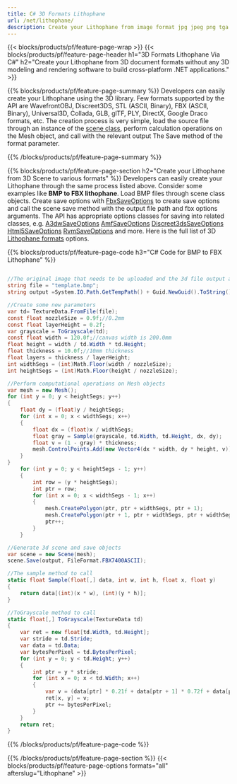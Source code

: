 ```yaml
---
title: C# 3D Formats Lithophane
url: /net/lithophane/
description: Create your Lithophane from image format jpg jpeg png tga bmp gif tiff via .NET library using a few lines of C# code.
---
```


{{< blocks/products/pf/feature-page-wrap >}}
{{< blocks/products/pf/feature-page-header h1="3D Formats Lithophane Via C#" h2="Create your Lithophane from 3D document formats without any 3D modeling and rendering software to build cross-platform .NET applications." >}}

{{% blocks/products/pf/feature-page-summary %}}
Developers can easily create your Lithophane using the 3D library. Few formats supported by the API are WavefrontOBJ, Discreet3DS, STL (ASCII, Binary), FBX (ASCII, Binary), Universal3D, Collada, GLB, glTF, PLY, DirectX, Google Draco formats, etc. The creation process is very simple, load the source file through an instance of the [scene class](https://apireference.aspose.com/3d/net/aspose.threed/scene), perform calculation operations on the Mesh object, and call with the relevant output The Save method of the format parameter.

{{% /blocks/products/pf/feature-page-summary  %}}

{{% blocks/products/pf/feature-page-section  h2="Create your Lithophane from 3D Scene to various formats" %}}
Developers can easily create your Lithophane through the same process listed above. Consider some examples like **BMP to FBX lithophane**. Load BMP files through scene class objects. Create save options with [FbxSaveOptions](https://apireference.aspose.com/3d/net/aspose.threed.formats/fbxSaveOptions) to create save options and call the scene save method with the output file path and fbx options arguments. The API has appropriate options classes for saving into related classes, e.g. [A3dwSaveOptions](https://apireference.aspose.com/3d/net/aspose.threed.formats/a3dwsaveoptions) [AmfSaveOptions](https://apireference.aspose.com/3d/net/aspose.threed.formats/amfsaveoptions) [Discreet3dsSaveOptions](https://apireference.aspose.com/3d/net/aspose.threed.formats/discreet3dssaveoptions) [Html5SaveOptions](https://apireference.aspose.com/3d/net/aspose.threed.formats/html5saveoptions) [RvmSaveOptions](https://apireference.aspose.com/3d/net/aspose.threed.formats/rvmsaveoptions) and more. Here is the full list of 3D [Lithophane formats](https://apireference.aspose.com/3d/net/aspose.threed.formats) options.

{{% blocks/products/pf/feature-page-code h3="C# Code for BMP to FBX Lithophane" %}}

```cs

//The original image that needs to be uploaded and the 3d file output after saving
string file = "template.bmp";
string output =System.IO.Path.GetTempPath() + Guid.NewGuid().ToString() + ".fbx";

//Create some new parameters
var td= TextureData.FromFile(file);
const float nozzleSize = 0.9f;//0.2mm
const float layerHeight = 0.2f;
var grayscale = ToGrayscale(td);
const float width = 120.0f;//canvas width is 200.0mm
float height = width / td.Width * td.Height;
float thickness = 10.0f;//10mm thickness
float layers = thickness / layerHeight;
int widthSegs = (int)Math.Floor(width / nozzleSize);
int heightSegs = (int)Math.Floor(height / nozzleSize);

//Perform computational operations on Mesh objects
var mesh = new Mesh();
for (int y = 0; y < heightSegs; y++)
{
    float dy = (float)y / heightSegs;
    for (int x = 0; x < widthSegs; x++)
    {
        float dx = (float)x / widthSegs;
        float gray = Sample(grayscale, td.Width, td.Height, dx, dy);
        float v = (1 - gray) * thickness;
        mesh.ControlPoints.Add(new Vector4(dx * width, dy * height, v));
    }
}
    for (int y = 0; y < heightSegs - 1; y++)
    {
        int row = (y * heightSegs);
        int ptr = row;
        for (int x = 0; x < widthSegs - 1; x++)
        {
            mesh.CreatePolygon(ptr, ptr + widthSegs, ptr + 1);
            mesh.CreatePolygon(ptr + 1, ptr + widthSegs, ptr + widthSegs + 1);
            ptr++;
        }
    }

//Generate 3d scene and save objects
var scene = new Scene(mesh);
scene.Save(output, FileFormat.FBX7400ASCII);

//The sample method to call
static float Sample(float[,] data, int w, int h, float x, float y)
{
    return data[(int)(x * w), (int)(y * h)];
}

//ToGrayscale method to call
static float[,] ToGrayscale(TextureData td)
{
    var ret = new float[td.Width, td.Height];
    var stride = td.Stride;
    var data = td.Data;
    var bytesPerPixel = td.BytesPerPixel;
    for (int y = 0; y < td.Height; y++)
    {
        int ptr = y * stride;
        for (int x = 0; x < td.Width; x++)
        {
            var v = (data[ptr] * 0.21f + data[ptr + 1] * 0.72f + data[ptr + 2] * 0.07f) / 255.0f;
            ret[x, y] = v;
            ptr += bytesPerPixel;
        }
    }
    return ret;
}

```

{{% /blocks/products/pf/feature-page-code  %}}

{{% /blocks/products/pf/feature-page-section %}}
{{< blocks/products/pf/feature-page-options formats="all" afterslug="Lithophane" >}}